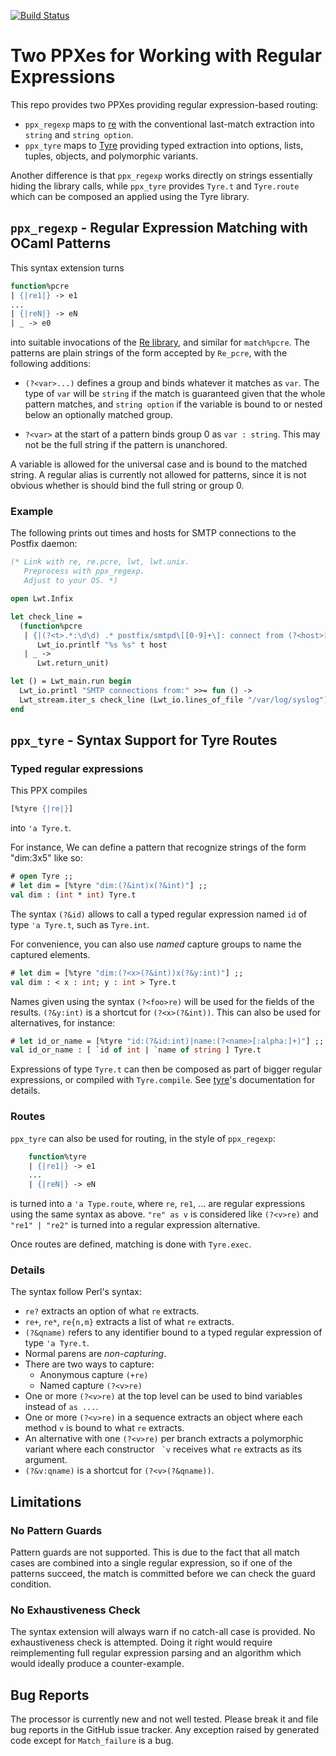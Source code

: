 [![Build Status][ci-build-status]][ci]

# Two PPXes for Working with Regular Expressions

This repo provides two PPXes providing regular expression-based routing:

- `ppx_regexp` maps to [re][] with the conventional last-match extraction
  into `string` and `string option`.
- `ppx_tyre` maps to [Tyre][tyre] providing typed extraction into options,
  lists, tuples, objects, and polymorphic variants.

Another difference is that `ppx_regexp` works directly on strings
essentially hiding the library calls, while `ppx_tyre` provides `Tyre.t` and
`Tyre.route` which can be composed an applied using the Tyre library.

## `ppx_regexp` - Regular Expression Matching with OCaml Patterns

This syntax extension turns
```ocaml
function%pcre
| {|re1|} -> e1
...
| {|reN|} -> eN
| _ -> e0
```
into suitable invocations of the [Re library][re], and similar for
`match%pcre`.  The patterns are plain strings of the form accepted by
`Re_pcre`, with the following additions:

  - `(?<var>...)` defines a group and binds whatever it matches as `var`.
    The type of `var` will be `string` if the match is guaranteed given that
    the whole pattern matches, and `string option` if the variable is bound
    to or nested below an optionally matched group.

  - `?<var>` at the start of a pattern binds group 0 as `var : string`.
    This may not be the full string if the pattern is unanchored.

A variable is allowed for the universal case and is bound to the matched
string.  A regular alias is currently not allowed for patterns, since it is
not obvious whether is should bind the full string or group 0.

### Example

The following prints out times and hosts for SMTP connections to the Postfix
daemon:
```ocaml
(* Link with re, re.pcre, lwt, lwt.unix.
   Preprocess with ppx_regexp.
   Adjust to your OS. *)

open Lwt.Infix

let check_line =
  (function%pcre
   | {|(?<t>.*:\d\d) .* postfix/smtpd\[[0-9]+\]: connect from (?<host>[a-z0-9.-]+)|} ->
      Lwt_io.printlf "%s %s" t host
   | _ ->
      Lwt.return_unit)

let () = Lwt_main.run begin
  Lwt_io.printl "SMTP connections from:" >>= fun () ->
  Lwt_stream.iter_s check_line (Lwt_io.lines_of_file "/var/log/syslog")
end
```

## `ppx_tyre` - Syntax Support for Tyre Routes

### Typed regular expressions

This PPX compiles
```ocaml
[%tyre {|re|}]
```
into `'a Tyre.t`.

For instance, We can define a pattern that recognize strings of the form "dim:3x5" like so:

```ocaml
# open Tyre ;;
# let dim = [%tyre "dim:(?&int)x(?&int)"] ;;
val dim : (int * int) Tyre.t
```

The syntax `(?&id)` allows to call a typed regular expression named `id` of type `'a Tyre.t`, such as `Tyre.int`.

For convenience, you can also use *named* capture groups to name the captured elements.
```ocaml
# let dim = [%tyre "dim:(?<x>(?&int))x(?&y:int)"] ;;
val dim : < x : int; y : int > Tyre.t
```

Names given using the syntax `(?<foo>re)` will be used for the fields
of the results. `(?&y:int)` is a shortcut for `(?<x>(?&int))`.
This can also be used for alternatives, for instance:

```ocaml
# let id_or_name = [%tyre "id:(?&id:int)|name:(?<name>[:alpha:]+)"] ;;
val id_or_name : [ `id of int | `name of string ] Tyre.t
```

Expressions of type `Tyre.t` can then be composed as part of bigger regular
expressions, or compiled with `Tyre.compile`. 
See [tyre][]'s documentation for details.

### Routes

`ppx_tyre` can also be used for routing, in the style of `ppx_regexp`:

```ocaml
    function%tyre
    | {|re1|} -> e1
    ...
    | {|reN|} -> eN
```

is turned into a `'a Type.route`, where `re`, `re1`, ... are regular expressions
using the same syntax as above. `"re" as v` is considered like `(?<v>re)` and
`"re1" | "re2"` is turned into a regular expression alternative.

Once routes are defined, matching is done with `Tyre.exec`.

### Details

The syntax follow Perl's syntax:

- `re?` extracts an option of what `re` extracts.
- `re+`, `re*`, `re{n,m}` extracts a list of what `re` extracts.
- `(?&qname)` refers to any identifier bound to a typed regular expression
  of type `'a Tyre.t`.
- Normal parens are *non-capturing*.
- There are two ways to capture:
  - Anonymous capture `(+re)`
  - Named capture `(?<v>re)`
- One or more `(?<v>re)` at the top level can be used to bind variables
  instead of `as ...`.
- One or more `(?<v>re)` in a sequence extracts an object where each method
  `v` is bound to what `re` extracts.
- An alternative with one `(?<v>re)` per branch extracts a polymorphic
  variant where each constructor `` `v`` receives what `re` extracts as its
  argument.
- `(?&v:qname)` is a shortcut for `(?<v>(?&qname))`.

## Limitations

### No Pattern Guards

Pattern guards are not supported.  This is due to the fact that all match
cases are combined into a single regular expression, so if one of the
patterns succeed, the match is committed before we can check the guard
condition.

### No Exhaustiveness Check

The syntax extension will always warn if no catch-all case is provided.  No
exhaustiveness check is attempted.  Doing it right would require
reimplementing full regular expression parsing and an algorithm which would
ideally produce a counter-example.

## Bug Reports

The processor is currently new and not well tested.  Please break it and
file bug reports in the GitHub issue tracker.  Any exception raised by
generated code except for `Match_failure` is a bug.


[ci]: https://travis-ci.org/paurkedal/ppx_compose
[ci-build-status]: https://travis-ci.org/paurkedal/ppx_regexp.svg?branch=master
[re]: https://github.com/ocaml/ocaml-re
[tyre]: https://github.com/Drup/tyre
